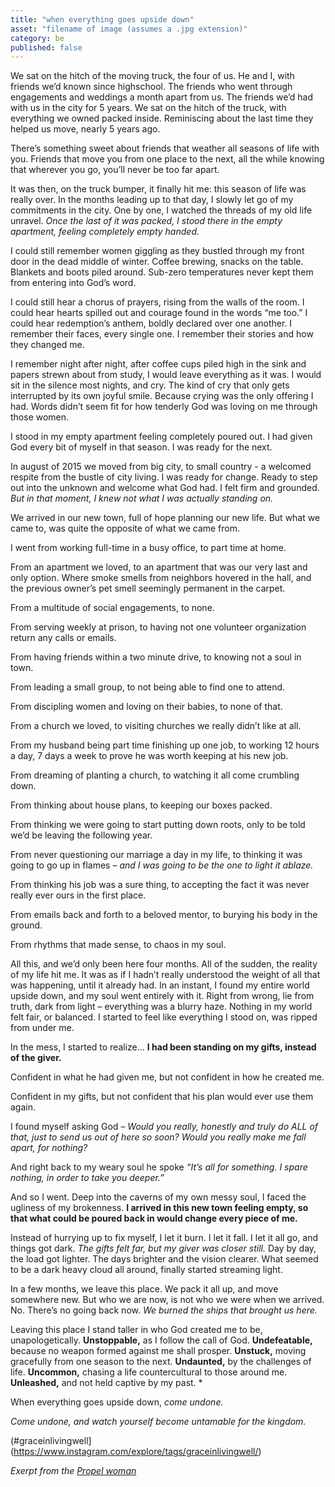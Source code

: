 ```yaml
---
title: "when everything goes upside down"
asset: "filename of image (assumes a .jpg extension)" 
category: be
published: false
---
```


We sat on the hitch of the moving truck, the four of us. He and I, with friends we’d known since highschool. The friends who went through engagements and weddings a month apart from us. The friends we’d had with us in the city for 5 years. We sat on the hitch of the truck, with everything we owned packed inside. Reminiscing about the last time they helped us move, nearly 5 years ago. 

There’s something sweet about friends that weather all seasons of life with you. Friends that move you from one place to the next, all the while knowing that wherever you go, you’ll never be too far apart.

It was then, on the truck bumper, it finally hit me: this season of life was really over. In the months leading up to that day, I slowly let go of my commitments in the city. One by one, I watched the threads of my old life unravel. _Once the last of it was packed, I stood there in the empty apartment, feeling completely empty handed._

I could still remember women giggling as they bustled through my front door in the dead middle of winter. Coffee brewing, snacks on the table. Blankets and boots piled around. Sub-zero temperatures never kept them from entering into God’s word.

I could still hear a chorus of prayers, rising from the walls of the room. I could hear hearts spilled out and courage found in the words “me too.” I could hear redemption’s anthem, boldly declared over one another. I remember their faces, every single one. I remember their stories and how they changed me.

I remember night after night, after coffee cups piled high in the sink and papers strewn about from study, I would leave everything as it was. I would sit in the silence most nights, and cry. The kind of cry that only gets interrupted by its own joyful smile.
Because crying was the only offering I had. Words didn’t seem fit for how tenderly God was loving on me through those women.

I stood in my empty apartment feeling completely poured out. I had given God every bit of myself in that season. I was ready for the next.

In august of 2015 we moved from big city, to small country - a welcomed respite from the bustle of city living. I was ready for change. Ready to step out into the unknown and welcome what God had. I felt firm and grounded. _But in that moment, I knew not what I was actually standing on._

We arrived in our new town, full of hope planning our new life. But what we came to, was quite the opposite of what we came from. 

I went from working full-time in a busy office, to part time at home.

From an apartment we loved, to an apartment that was our very last and only option. Where smoke smells from neighbors hovered in the hall, and the previous owner’s pet smell seemingly permanent in the carpet.

From a multitude of social engagements, to none.

From serving weekly at prison, to having not one volunteer organization return any calls or emails.

From having friends within a two minute drive, to knowing not a soul in town.

From leading a small group, to not being able to find one to attend.

From discipling women and loving on their babies, to none of that.

From a church we loved, to visiting churches we really didn’t like at all.

From my husband being part time finishing up one job, to working 12 hours a day, 7 days a week to prove he was worth keeping at his new job.

From dreaming of planting a church, to watching it all come crumbling down.

From thinking about house plans, to keeping our boxes packed.

From thinking we were going to start putting down roots, only to be told we’d be leaving the following year.

From never questioning our marriage a day in my life, to thinking it was going to go up in flames – _and I was going to be the one to light it ablaze._

From thinking his job was a sure thing, to accepting the fact it was never really ever ours in the first place.

From emails back and forth to a beloved mentor, to burying his body in the ground.

From rhythms that made sense, to chaos in my soul.

All this, and we’d only been here four months. All of the sudden, the reality of my life hit me. It was as if I hadn’t really understood the weight of all that was happening, until it already had.  In an instant, I found my entire world upside down, and my soul went entirely with it. Right from wrong, lie from truth, dark from light – everything was a blurry haze. Nothing in my world felt fair, or balanced. I started to feel like everything I stood on, was ripped from under me.

In the mess, I started to realize… **I had been standing on my gifts, instead of the giver.**

Confident in what he had given me, but not confident in how he created me. 

Confident in my gifts, but not confident that his plan would ever use them again.

I found myself asking God – _Would you really, honestly and truly do ALL of that, just to send us out of here so soon? Would you really make me fall apart, for nothing?_

And right back to my weary soul he spoke _“It’s all for something. I spare nothing, in order to take you deeper.”_

And so I went. Deep into the caverns of my own messy soul, I faced the ugliness of my brokenness.  **I arrived in this new town feeling empty, so that what could be poured back in would change every piece of me.**

Instead of hurrying up to fix myself, I let it burn. I let it fall. I let it all go, and things got dark. *The gifts felt far, but my giver was closer still.* Day by day, the load got lighter. The days brighter and the vision clearer. What seemed to be a dark heavy cloud all around, finally started streaming light.

In a few months, we leave this place. We pack it all up, and move somewhere new. But who we are now, is not who we were when we arrived. No. There’s no going back now. _We burned the ships that brought us here._

Leaving this place I stand taller in who God created me to be, unapologetically. **Unstoppable,** as I follow the call of God. **Undefeatable,** because no weapon formed against me shall prosper. **Unstuck,** moving gracefully from one season to the next. **Undaunted,** by the challenges of life. **Uncommon,** chasing a life countercultural to those around me. **Unleashed,** and not held captive by my past. *

When everything goes upside down, _come undone._

_Come undone, and watch yourself become untamable for the kingdom._

(#graceinlivingwell](https://www.instagram.com/explore/tags/graceinlivingwell/)

_Exerpt from the [Propel woman](http://www.propelwomen.org/content/the-propel-woman/gjj2bs)_

